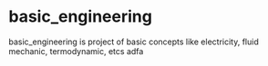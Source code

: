 # basic_engineering
basic_engineering is project of basic concepts like electricity, fluid mechanic, termodynamic, etcs
adfa
